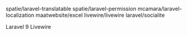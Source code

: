 spatie/laravel-translatable
spatie/laravel-permission
mcamara/laravel-localization
maatwebsite/excel
livewire/livewire
laravel/socialite

Laravel 9
Livewire
